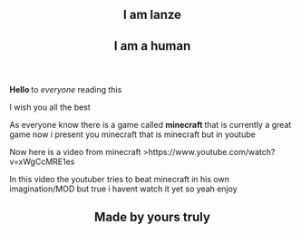 <html>
	<body>
		<header>
			<article>
				<p> <h1> I am lanze </h1> </p>
				<p> <h2> I am a human </h2> </p> 
			</article>
		</header>
				<p> <b> Hello </b> to <i> everyone </i> reading this </p>
				<p> I wish you all the best </p>
				<p> As everyone know there is a game called <b> minecraft </b> that is currently a great game now i present you minecraft that is minecraft but in youtube </p>
				<p> Now here is a video from minecraft >https://www.youtube.com/watch?v=xWgCcMRE1es </p>
				<p> In this video the youtuber tries to beat minecraft in his own imagination/MOD but true i havent watch it yet so yeah enjoy </p>
		<header>
	<article>
				<p> <h1> Made by yours truly </h1> </p>
	</article>
		</header>
	</body>
</html>
